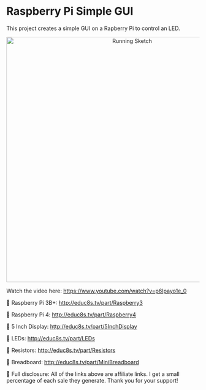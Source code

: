 # Raspberry Pi Simple GUI
This project creates a simple GUI on a Rapberry Pi to control an LED.

<p align="center">
  <img src="preview.jpg" alt="Running Sketch" width="640">
</p>

Watch the video here: https://www.youtube.com/watch?v=p6Ipayo1e_0

🛒 Raspberry Pi 3B+: http://educ8s.tv/part/Raspberry3

🛒 Raspberry Pi 4: http://educ8s.tv/part/Raspberry4

🛒 5 Inch Display: http://educ8s.tv/part/5InchDisplay

🛒 LEDs: http://educ8s.tv/part/LEDs

🛒 Resistors: http://educ8s.tv/part/Resistors

🛒 Breadboard: http://educ8s.tv/part/MiniBreadboard


💖 Full disclosure: All of the links above are affiliate links. I get a small percentage of each sale they generate. Thank you for your support!
